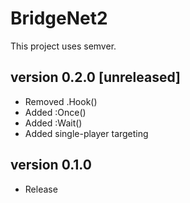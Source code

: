 # BridgeNet2

This project uses semver.

## version 0.2.0 [unreleased]

- Removed .Hook()
- Added :Once()
- Added :Wait()
- Added single-player targeting

## version 0.1.0

- Release
